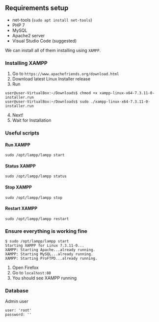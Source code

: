 ## Requirements setup

- net-tools (`sudo apt install net-tools`)
- PHP 7
- MySQL
- Apache2 server
- Visual Studio Code (suggested)

We can install all of them installing using `XAMPP`.

### Installing XAMPP

1. Go to `https://www.apachefriends.org/download.html`
2. Download latest Linux Installer release
3. Run

```
user@user-VirtualBox:~/Downloads$ chmod +x xampp-linux-x64-7.3.11-0-installer.run 
user@user-VirtualBox:~/Downloads$ sudo ./xampp-linux-x64-7.3.11-0-installer.run 
```

4. Next!
5. Wait for Installation

### Useful scripts

#### Run XAMPP

```
sudo /opt/lampp/lampp start
```

#### Status XAMPP

```
sudo /opt/lampp/lampp status
```

#### Stop XAMPP

```
sudo /opt/lampp/lampp stop
```


#### Restart XAMPP

```
sudo /opt/lampp/lampp restart
```

### Ensure everything is working fine

```
$ sudo /opt/lampp/lampp start
Starting XAMPP for Linux 7.3.11-0...
XAMPP: Starting Apache...already running.
XAMPP: Starting MySQL...already running.
XAMPP: Starting ProFTPD...already running.
```

1. Open Firefox
2. Go to `localhost:80`
3. You should see XAMPP running

### Database

Admin user

```
user: 'root'
password: ''
``` 
